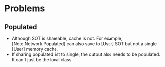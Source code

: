 # Problems

## Populated

- Although SOT is shareable, cache is not. For example, [Note.Network.Populated] can also save to [User] SOT but not a single [User] memory cache.
- If sharing populated list to single, the output also needs to be populated. It can't just be the local class